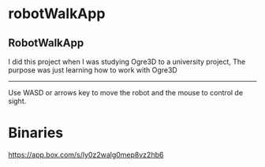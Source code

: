 robotWalkApp
============

RobotWalkApp
----------------------------------------------------------------------------
I did this project when I was studying Ogre3D to a university project,
The purpose was just learning how to work with Ogre3D



-----------------------------------------------------------------------------
Use WASD or arrows key to move the robot and the mouse to control de sight.



Binaries
============================================================================
https://app.box.com/s/ly0z2walg0mep8vz2hb6
